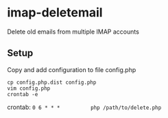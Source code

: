 # imap-deletemail
Delete old emails from multiple IMAP accounts

## Setup
Copy and add configuration to file config.php
````
cp config.php.dist config.php
vim config.php
crontab -e
````

crontab:
``
0 6 * * *          php /path/to/delete.php
``
